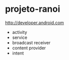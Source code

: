# projeto-ranoi
http://developer.android.com
 - activity
 - service
 - broadcast receiver
 - content provider
 - intent

